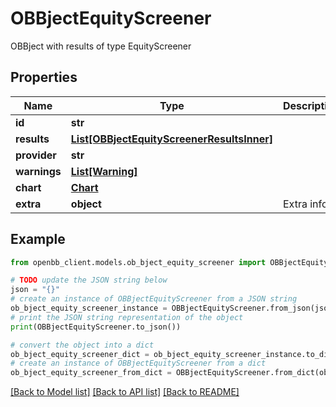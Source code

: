 # OBBjectEquityScreener

OBBject with results of type EquityScreener

## Properties

Name | Type | Description | Notes
------------ | ------------- | ------------- | -------------
**id** | **str** |  | [optional] 
**results** | [**List[OBBjectEquityScreenerResultsInner]**](OBBjectEquityScreenerResultsInner.md) |  | [optional] 
**provider** | **str** |  | [optional] 
**warnings** | [**List[Warning]**](Warning.md) |  | [optional] 
**chart** | [**Chart**](Chart.md) |  | [optional] 
**extra** | **object** | Extra info. | [optional] 

## Example

```python
from openbb_client.models.ob_bject_equity_screener import OBBjectEquityScreener

# TODO update the JSON string below
json = "{}"
# create an instance of OBBjectEquityScreener from a JSON string
ob_bject_equity_screener_instance = OBBjectEquityScreener.from_json(json)
# print the JSON string representation of the object
print(OBBjectEquityScreener.to_json())

# convert the object into a dict
ob_bject_equity_screener_dict = ob_bject_equity_screener_instance.to_dict()
# create an instance of OBBjectEquityScreener from a dict
ob_bject_equity_screener_from_dict = OBBjectEquityScreener.from_dict(ob_bject_equity_screener_dict)
```
[[Back to Model list]](../README.md#documentation-for-models) [[Back to API list]](../README.md#documentation-for-api-endpoints) [[Back to README]](../README.md)


